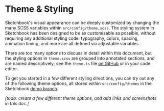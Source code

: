 # Theme & Styling

Sketchbook's visual appearance can be deeply customized by changing the many SCSS variables within `src/config/theme.scss`. The styling system in Sketchbook has been designed to be as customizable as possible, without requiring any additional styling code: typography, colors, spacing, animation timing, and more are all defined via adjustable variables.

There are too many options to discuss in detail within this document, but the styling options in `theme.scss` are grouped into annotated sections, and are named descriptively; see the `theme.ts` file [on GitHub](https://github.com/flatpickles/sketchbook/blob/main/src/config/theme.scss) or in your code editor.

To get you started in a few different styling directions, you can try out any of the following theme options, all stored within `src/config/themes` in the Sketchbook [demo branch](https://github.com/flatpickles/sketchbook/tree/demo/src/config/themes).

_[todo: create a few different theme options, and add links and screenshots in this doc.]_
